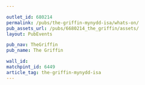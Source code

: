 ```yaml
---

outlet_id: 680214
permalink: /pubs/the-griffin-mynydd-isa/whats-on/
pub_assets_url: /pubs/6680214_the_griffin/assets/
layout: PubEvents

pub_nav: TheGriffin
pub_name: The Griffin

wall_id:
matchpint_id: 6449
article_tag: the-griffin-mynydd-isa
---
```




